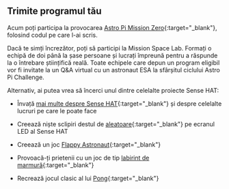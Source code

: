 ## Trimite programul tău

Acum poți participa la provocarea [Astro Pi Mission Zero](https://astro-pi.org/ro/mission-zero){:target="_blank"}, folosind codul pe care l-ai scris.

Dacă te simți încrezător, poți să participi la Mission Space Lab. Formați o echipă de doi până la șase persoane și lucrați împreună pentru a răspunde la o întrebare științifică reală. Toate echipele care depun un program eligibil vor fi invitate la un Q&A virtual cu un astronaut ESA la sfârșitul ciclului Astro Pi Challenge.

Alternativ, ai putea vrea să încerci unul dintre celelalte proiecte Sense HAT:

+ Învață [mai multe despre Sense HAT](https://projects.raspberrypi.org/en/projects/getting-started-with-the-sense-hat){:target="_blank"} și despre celelalte lucruri pe care le poate face

+ Creează niște sclipiri destul de [aleatoare](https://projects.raspberrypi.org/en/projects/sense-hat-random-sparkles){:target="_blank"} pe ecranul LED al Sense HAT

+ Creează un joc [Flappy Astronaut](https://projects.raspberrypi.org/en/projects/flappy-astronaut){:target="_blank"}

+ Provoacă-ți prietenii cu un joc de tip [labirint de marmură](https://projects.raspberrypi.org/en/projects/sense-hat-marble-maze){:target="_blank"}

+ Recrează jocul clasic al lui [Pong](https://projects.raspberrypi.org/en/projects/sense-hat-pong){:target="_blank"}
